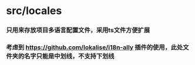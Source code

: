 # src/locales

### 只用来存放项目多语言配置文件，采用ts文件方便扩展
### 考虑到 https://github.com/lokalise/i18n-ally 插件的使用，此处文件夹的名字只能是中划线，不支持下划线